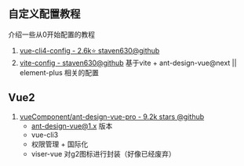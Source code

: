 ## 自定义配置教程

介绍一些从0开始配置的教程

1. [vue-cli4-config - 2.6k⭐️ staven630@github](https://github.com/staven630/vue-cli4-config)
2. [vite-config - staven630@github](https://github.com/staven630/vite-config) 基于vite + ant-design-vue@next || element-plus 相关的配置





## Vue2

1. [vueComponent/ant-design-vue-pro - 9.2k stars @github](https://github.com/vueComponent/ant-design-vue-pro)
   - [ant-design-vue@1.x](https://github.com/vueComponent/ant-design-vue) 版本
   - vue-cli3
   - 权限管理 + 国际化
   - viser-vue 对g2图标进行封装（好像已经废弃）





